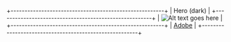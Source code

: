 +-------------------------------------------------------+
| Hero (dark)                                           |
+-------------------------------------------------------+
| ![Alt text goes here][image0]                         |
+-------------------------------------------------------+
| [Adobe](http://www.adobe.com)                         |
+-------------------------------------------------------+

[image0]: https://main--hubblehomes-com--aemsites.hlx.page/media_18bd35bfabf1ee9ca848b5f6ee811b9429fe8d39e.jpeg#width=1920&height=800
